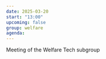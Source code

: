 ```yaml
---
date: 2025-03-20
start: "13:00"
upcoming: false
group: welfare
agenda: 
--- 
```

Meeting of the Welfare Tech subgroup